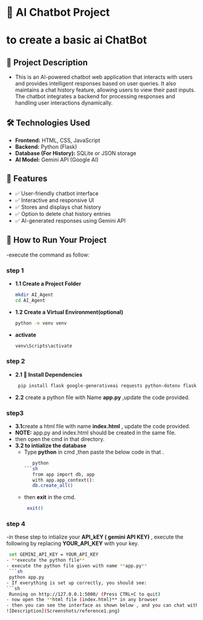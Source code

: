 # **🌟 AI Chatbot Project**
# to create a basic ai ChatBot
## 📌 Project Description 
- This is an AI-powered chatbot web application that interacts with users and provides intelligent responses based on user queries. It also maintains a chat history feature, allowing users to view their past inputs. The chatbot integrates a backend for processing responses and handling user interactions dynamically.
## 🛠️ Technologies Used
- **Frontend:** HTML, CSS, JavaScript
- **Backend:** Python (Flask)
- **Database (For History):** SQLite or JSON storage
- **AI Model:** Gemini API (Google AI)
## 🚀 Features
- ✅ User-friendly chatbot interface
- ✅ Interactive and responsive UI
- ✅ Stores and displays chat history
- ✅ Option to delete chat history entries
- ✅ AI-generated responses using Gemini API
## 📌 How to Run Your Project

-execute the command as follow:
### **step 1**
- **1.1 Create a Project Folder**
  ```sh
  mkdir AI_Agent
  cd AI_Agent
- **1.2 Create a Virtual Environment(optional)**
   ```sh
   python -m venv venv
 - **activate**
    ```sh
    venv\Scripts\activate
### **step 2**

- **2.1 📌 Install Dependencies**
    ```sh
     pip install flask google-generativeai requests python-dotenv flask-cors
- **2.2** create a python file with Name **app.py** ,update the code provided.
### **step3**
- **3.1**create a html file with name **index.html**  , update the code provided.
-  **NOTE:** app.py and index.html should be created in the same file.
- then open the cmd in that directory.
- **3.2 to intialize the database**
  - Type  **python** in cmd ,then paste the below code in that .
     ```sh
        python
     ```sh
        from app import db, app
        with app.app_context():
        db.create_all()
  - then **exit** in the cmd.
     ```sh
      exit()
  
### **step 4**
-in these step to intialize your **API_kEY ( gemini API KEY)** , execute the following by replacing **YOUR_API_KEY** with your key.
  ```sh
   set GEMINI_API_KEY = YOUR_API_KEY
- **execute the python file**
- execute the python file given with name **app.py**
   ```sh
   python app.py
- If everything is set up correctly, you should see:
  ```sh
   Running on http://127.0.0.1:5000/ (Press CTRL+C to quit)
- now open the **html file (index.html)** in any browser
- then you can see the interface as shown below , and you can chat with that Bot , it will gives response and stores the history of your chat.
![Description](Screenshots/reference1.png)

 

   
 
